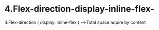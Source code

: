 # 4.Flex-direction-display-inline-flex-
4.Flex-direction  ( display: inline-flex )  -->Total space aquire by content

